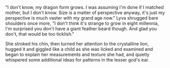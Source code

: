 "I don't know, my dragon form grows. I was assuming I'm done if I matched mother, but I don't know. Size is a matter of perspective anyway, it's just my perspective is much vaster with my grand age now." Lyva shrugged bare shoulders once more, "I don't think it's strange to grow in eight millennia, I'm surprised you don't have a giant feather beard though. And glad you don't, that would be too ticklish."   

She stroked his chin, then turned her attention to the crystalline lion, hugged it and giggled like a child as she was licked and examined and began to explain her measurements and texture she had, and quietly whispered some additional ideas for patterns in the lesser god's ear.